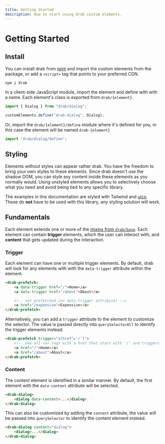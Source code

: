 ```yaml
---
title: Getting Started
description: How to start using drab custom elements.
---
```


# Getting Started

## Install

You can install drab from [npm](https://www.npmjs.com/package/drab) and import the custom elements from the package, or add a `<script>` tag that points to your preferred CDN.

```bash
npm i drab
```

In a client-side JavaScript module, import the element and define with with a name. Each element's class is exported from `drab/{element}`.

```js
import { Dialog } from "drab/dialog";

customElements.define("drab-dialog", Dialog);
```

Or, import the `drab/{element}/define` module where it's defined for you, in this case the element will be named `drab-{element}`

```js
import "drab/dialog/define";
```

## Styling

Elements without styles can appear rather drab. You have the freedom to bring your own styles to these elements. Since drab doesn't use the shadow DOM, you can style any content inside these elements as you normally would. Using unstyled elements allows you to selectively choose what you need and avoid being tied to any specific library.

The examples in this documentation are styled with Tailwind and [uico](https://uico.robino.dev). These do **not** have to be used with this library, any styling solution will work.

## Fundamentals

Each element extends one or more of the [mixins from `drab/base`](/custom/). Each element can contain **trigger** elements, which the user can interact with, and **content** that gets updated during the interaction.

### Trigger

Each element can have one or multiple trigger elements. By default, drab will look for any elements with with the `data-trigger` attribute within the element.

```html
<drab-prefetch>
	<a data-trigger href="/">Home</a>
	<a data-trigger href="/about">About</a>

	<!-- not prefetched (no data-trigger attribute) -->
	<a href="/expensive">Expensive</a>
</drab-prefetch>
```

Alternatively, you can add a `trigger` attribute to the element to customize the selector. The value is passed directly into `querySelectorAll` to identify the trigger elements instead.

```html
<drab-prefetch trigger="a[href^='/']">
	<!-- now all <a> tags with a href that start with '/' are triggers -->
	<a href="/">Home</a>
	<a href="/about">About</a>
</drab-prefetch>
```

### Content

The content element is identified in a similar manner. By default, the first element with the `data-content` attribute will be selected.

```html
<drab-dialog>
	<dialog data-content>...</dialog>
</drab-dialog>
```

This can also be customized by adding the `content` attribute, the value will be passed into `querySelector` to identify the content element instead.

```html
<drab-dialog content="dialog">
	<dialog>...</dialog>
</drab-dialog>
```
